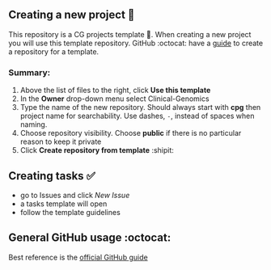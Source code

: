 ## Creating a new project :sparkler:

This repository is a CG projects template :page_facing_up:. When creating a new project you will use this template repository.
GitHub :octocat: have a [guide][templates] to create a repository for a template.

### Summary:
1. Above the list of files to the right, click **Use this template**
1. In the **Owner** drop-down menu select Clinical-Genomics
1. Type the name of the new repository. Should always start with **cpg** then project name for searchability. Use dashes, `-`, instead of spaces when naming.
1. Choose repository visibility. Choose **public** if there is no particular reason to keep it private
1. Click **Create repository from template** :shipit:


## Creating tasks :white_check_mark:

- go to Issues and click *New Issue*
- a tasks template will open
- follow the template guidelines

## General GitHub usage :octocat:

Best reference is the [official GitHub guide][github-help]

[github-help]: https://help.github.com/en/github
[templates]: https://help.github.com/en/github/creating-cloning-and-archiving-repositories/creating-a-repository-from-a-template
